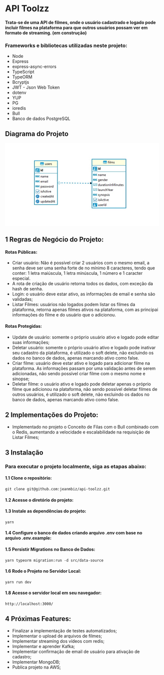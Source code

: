 # API Toolzz

#### Trata-se de uma API de filmes, onde o usuário cadastrado e logado pode incluir filmes na plataforma para que outros usuários possam ver em formato de streaming. (em construção)

### Frameworks e bibliotecas utilizadas neste projeto:

- Node
- Express
- express-async-errors
- TypeScript
- TypeORM
- Bcryptjs
- JWT - Json Web Token
- dotenv
- YUP
- PG
- ioredis
- Bull
- Banco de dados PostgreSQL

## Diagrama do Projeto

![diagrama](/diagrama.jpg)

## 1 Regras de Negócio do Projeto:

#### Rotas Públicas:

- Criar usuário: Não é possível criar 2 usuários com o mesmo email, a senha deve ser uma senha forte de no mínimo 8 caracteres, tendo que conter: 1 letra maiúscula, 1 letra minúscula, 1 número e 1 caracter especial.
- A rota de criação de usuário retorna todos os dados, com exceção da hash de senha.
- Login: o usuário deve estar ativo, as informações de email e senha são validadas;
- Listar Filmes: usuários não logados podem listar os filmes da plataforma, retorna apenas filmes ativos na plataforma, com as principai informações do filme e do usuário que o adicionou.

#### Rotas Protegidas:

- Update de usuário: somente o próprio usuário ativo e logado pode editar suas informações;
- Deletar usuário: somente o próprio usuário ativo e logado pode inativar seu cadastro da plataforma, é utilizado o soft delete, não excluindo os dados no banco de dados, apenas marcando ativo como false.
- Criar filme: usuário deve estar ativo e logado para adicionar filme na plataforma. As informações passam por uma validação antes de serem adicionadas, não sendo possível criar filme com o mesmo nome e sinopse;
- Deletar filme: o usuário ativo e logado pode deletar apenas o próprio filme que adicionou na plataforma, não sendo possível deletar filmes de outros usuários, é utilizado o soft delete, não excluindo os dados no banco de dados, apenas marcando ativo como false.

## 2 Implementações do Projeto:

- Implementado no projeto o Conceito de Filas com o Bull combinado com o Redis, aumentando a velocidade e escalabilidade na requisição de Listar Filmes;

## 3 Instalação

### Para executar o projeto localmente, siga as etapas abaixo:

#### 1.1 Clone o repositório:

```
git clone git@github.com:jeanmbiz/api-toolzz.git
```

#### 1.2 Acesse o diretório do projeto:

#### 1.3 Instale as dependências do projeto:

```
yarn
```

#### 1.4 Configure o banco de dados criando arquivo .env com base no arquivo .env.example:

#### 1.5 Persistir Migrations no Banco de Dados:

```
yarn typeorm migration:run -d src/data-source
```

#### 1.6 Rode o Projeto no Servidor Local:

```
yarn run dev
```

#### 1.8 Acesse o servidor local em seu navegador:

```
http://localhost:3000/
```

## 4 Próximas Features:

- Finalizar a implementação de testes automatizados;
- Implementar o upload de arquivos de filmes;
- Implementar streaming dos vídeos com redis;
- Implementar e aprender Kafka;
- Implementar confirmação de email de usuário para ativação de cadastro;
- Implementar MongoDB;
- Publica projeto na AWS;
